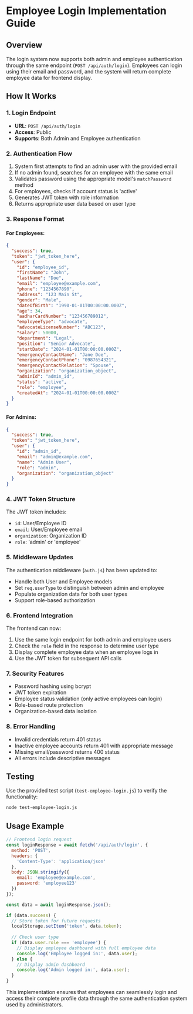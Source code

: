 # Employee Login Implementation Guide

## Overview
The login system now supports both admin and employee authentication through the same endpoint (`POST /api/auth/login`). Employees can login using their email and password, and the system will return complete employee data for frontend display.

## How It Works

### 1. Login Endpoint
- **URL**: `POST /api/auth/login`
- **Access**: Public
- **Supports**: Both Admin and Employee authentication

### 2. Authentication Flow
1. System first attempts to find an admin user with the provided email
2. If no admin found, searches for an employee with the same email
3. Validates password using the appropriate model's `matchPassword` method
4. For employees, checks if account status is 'active'
5. Generates JWT token with role information
6. Returns appropriate user data based on user type

### 3. Response Format

#### For Employees:
```json
{
  "success": true,
  "token": "jwt_token_here",
  "user": {
    "id": "employee_id",
    "firstName": "John",
    "lastName": "Doe",
    "email": "employee@example.com",
    "phone": "1234567890",
    "address": "123 Main St",
    "gender": "Male",
    "dateOfBirth": "1990-01-01T00:00:00.000Z",
    "age": 34,
    "aadharCardNumber": "123456789012",
    "employeeType": "advocate",
    "advocateLicenseNumber": "ABC123",
    "salary": 50000,
    "department": "Legal",
    "position": "Senior Advocate",
    "startDate": "2024-01-01T00:00:00.000Z",
    "emergencyContactName": "Jane Doe",
    "emergencyContactPhone": "0987654321",
    "emergencyContactRelation": "Spouse",
    "organization": "organization_object",
    "adminId": "admin_id",
    "status": "active",
    "role": "employee",
    "createdAt": "2024-01-01T00:00:00.000Z"
  }
}
```

#### For Admins:
```json
{
  "success": true,
  "token": "jwt_token_here",
  "user": {
    "id": "admin_id",
    "email": "admin@example.com",
    "name": "Admin User",
    "role": "admin",
    "organization": "organization_object"
  }
}
```

### 4. JWT Token Structure
The JWT token includes:
- `id`: User/Employee ID
- `email`: User/Employee email
- `organization`: Organization ID
- `role`: 'admin' or 'employee'

### 5. Middleware Updates
The authentication middleware (`auth.js`) has been updated to:
- Handle both User and Employee models
- Set `req.userType` to distinguish between admin and employee
- Populate organization data for both user types
- Support role-based authorization

### 6. Frontend Integration
The frontend can now:
1. Use the same login endpoint for both admin and employee users
2. Check the `role` field in the response to determine user type
3. Display complete employee data when an employee logs in
4. Use the JWT token for subsequent API calls

### 7. Security Features
- Password hashing using bcrypt
- JWT token expiration
- Employee status validation (only active employees can login)
- Role-based route protection
- Organization-based data isolation

### 8. Error Handling
- Invalid credentials return 401 status
- Inactive employee accounts return 401 with appropriate message
- Missing email/password returns 400 status
- All errors include descriptive messages

## Testing
Use the provided test script (`test-employee-login.js`) to verify the functionality:

```bash
node test-employee-login.js
```

## Usage Example
```javascript
// Frontend login request
const loginResponse = await fetch('/api/auth/login', {
  method: 'POST',
  headers: {
    'Content-Type': 'application/json'
  },
  body: JSON.stringify({
    email: 'employee@example.com',
    password: 'employee123'
  })
});

const data = await loginResponse.json();

if (data.success) {
  // Store token for future requests
  localStorage.setItem('token', data.token);
  
  // Check user type
  if (data.user.role === 'employee') {
    // Display employee dashboard with full employee data
    console.log('Employee logged in:', data.user);
  } else {
    // Display admin dashboard
    console.log('Admin logged in:', data.user);
  }
}
```

This implementation ensures that employees can seamlessly login and access their complete profile data through the same authentication system used by administrators.
